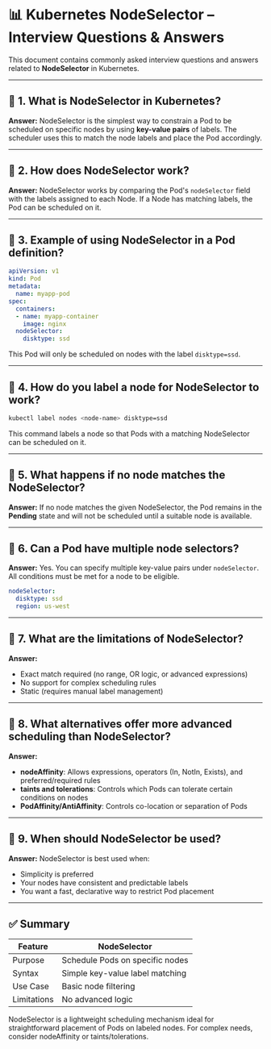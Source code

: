 # 📊 Kubernetes NodeSelector – Interview Questions & Answers

This document contains commonly asked interview questions and answers related to **NodeSelector** in Kubernetes.

---

## 📌 1. What is NodeSelector in Kubernetes?

**Answer:**
NodeSelector is the simplest way to constrain a Pod to be scheduled on specific nodes by using **key-value pairs** of labels. The scheduler uses this to match the node labels and place the Pod accordingly.

---

## 📌 2. How does NodeSelector work?

**Answer:**
NodeSelector works by comparing the Pod's `nodeSelector` field with the labels assigned to each Node. If a Node has matching labels, the Pod can be scheduled on it.

---

## 📌 3. Example of using NodeSelector in a Pod definition?

```yaml
apiVersion: v1
kind: Pod
metadata:
  name: myapp-pod
spec:
  containers:
  - name: myapp-container
    image: nginx
  nodeSelector:
    disktype: ssd
```

This Pod will only be scheduled on nodes with the label `disktype=ssd`.

---

## 📌 4. How do you label a node for NodeSelector to work?

```bash
kubectl label nodes <node-name> disktype=ssd
```

This command labels a node so that Pods with a matching NodeSelector can be scheduled on it.

---

## 📌 5. What happens if no node matches the NodeSelector?

**Answer:**
If no node matches the given NodeSelector, the Pod remains in the **Pending** state and will not be scheduled until a suitable node is available.

---

## 📌 6. Can a Pod have multiple node selectors?

**Answer:**
Yes. You can specify multiple key-value pairs under `nodeSelector`. All conditions must be met for a node to be eligible.

```yaml
nodeSelector:
  disktype: ssd
  region: us-west
```

---

## 📌 7. What are the limitations of NodeSelector?

**Answer:**

* Exact match required (no range, OR logic, or advanced expressions)
* No support for complex scheduling rules
* Static (requires manual label management)

---

## 📌 8. What alternatives offer more advanced scheduling than NodeSelector?

**Answer:**

* **nodeAffinity**: Allows expressions, operators (In, NotIn, Exists), and preferred/required rules
* **taints and tolerations**: Controls which Pods can tolerate certain conditions on nodes
* **PodAffinity/AntiAffinity**: Controls co-location or separation of Pods

---

## 📌 9. When should NodeSelector be used?

**Answer:**
NodeSelector is best used when:

* Simplicity is preferred
* Your nodes have consistent and predictable labels
* You want a fast, declarative way to restrict Pod placement

---

## ✅ Summary

| Feature     | NodeSelector                    |
| ----------- | ------------------------------- |
| Purpose     | Schedule Pods on specific nodes |
| Syntax      | Simple key-value label matching |
| Use Case    | Basic node filtering            |
| Limitations | No advanced logic               |

NodeSelector is a lightweight scheduling mechanism ideal for straightforward placement of Pods on labeled nodes. For complex needs, consider nodeAffinity or taints/tolerations.
